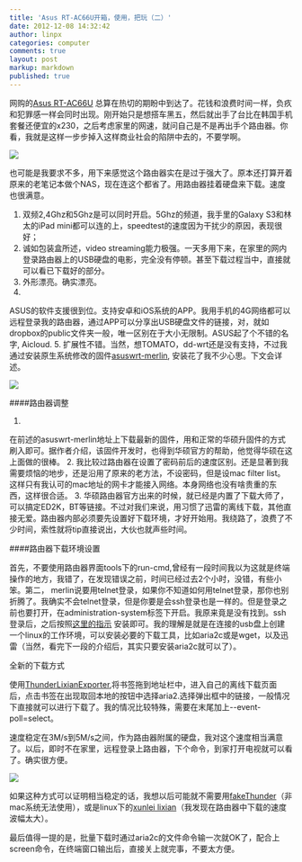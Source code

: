 ```yaml
---
title: 'Asus RT-AC66U开箱，使用，把玩（二）'
date: 2012-12-08 14:32:42
author: linpx
categories: computer
comments: true
layout: post
markup: markdown
published: true
---
```

网购的[Asus RT-AC66U](http://www.asus.com/Networks/Wireless_Routers/RTAC66U/)
总算在热切的期盼中到达了。花钱和浪费时间一样，负疚和犯罪感一样会同时出现。刚开始只是想搭车黑五，然后就出手了台比在韩国手机套餐还便宜的x230，之后考虑家里的网速，就问自己是不是再出手个路由器。你看，我就是这样一步步掉入这样商业社会的陷阱中去的，不要学啊。

![](http://farm9.staticflickr.com/8503/8254405262_8cd4a943e4_z.jpg)

也可能是我要求不多，用下来感觉这个路由器实在是过于强大了。原本还打算开着原来的老笔记本做个NAS，现在连这个都省了。用路由器挂着硬盘来下载。速度也很满意。<!--more-->

1. 双频2,4Ghz和5Ghz是可以同时开启。5Ghz的频道，我手里的Galaxy S3和林太的iPad
mini都可以连的上，speedtest的速度因为干扰少的原因，表现很好；
2. 诚如包装盒所述，video
streaming能力极强。一天多用下来，在家里的网内登录路由器上的USB硬盘的电影，完全没有停顿。甚至下载过程当中，直接就可以看已下载好的部分。
3. 外形漂亮。确实漂亮。
4.
ASUS的软件支援很到位。支持安卓和iOS系统的APP。我用手机的4G网络都可以远程登录我的路由器，通过APP可以分享出USB硬盘文件的链接，对，就如dropbox的public文件夹一般，唯一区别在于大小无限制。ASUS起了个不错的名字,
Aicloud.
5. 扩展性不错。当然，想TOMATO，dd-wrt还是没有支持，不过我通过安装原生系统修改的固件[asuswrt-merlin](
https://github.com/RMerl/asuswrt-merlin/wiki/About-Asuswrt),
安装花了我不少心思。下文会详述。

![](http://farm9.staticflickr.com/8061/8253331499_16957f4bb1_z.jpg)

####路由器调整

1.
在前述的asuswrt-merlin地址上下载最新的固件，用和正常的华硕升固件的方式刷入即可。据作者介绍，该固件开发时，也得到华硕官方的帮助，他觉得华硕在这上面做的很棒。
2. 我比较过路由器在设置了密码前后的速度区别。还是显著到我需要烦恼的地步，还是沿用了原来的老方法，不设密码，但是设mac filter
list。这样只有我认可的mac地址的网卡才能接入网络。本身网络也没有啥贵重的东西，这样很合适。
3.
华硕路由器官方出来的时候，就已经是内置了下载大师了，可以搞定ED2K，BT等链接。不过对我们来说，用习惯了迅雷的离线下载，其他直接无爱。路由器内部必须要先设置好下载环境，才好开始用。我绕路了，浪费了不少时间，索性就将tip直接说出，大伙也就声些时间。

####路由器下载环境设置

首先，不要使用路由器界面tools下的run-cmd,曾经有一段时间我以为这就是终端操作的地方，我错了，在发现错误之前，时间已经过去2个小时，没错，有些小笨。第二，
merlin说要用telnet登录，如果你不知道如何用telnet登录，那你也别折腾了。我确实不会telnet登录，但是你要是会ssh登录也是一样的。但是登录之前也要打开，在administration-system标签下开启。我原来竟是没有找到。ssh登录后，之后按照[这里的指示](
https://github.com/RMerl/asuswrt-merlin/wiki/Initialize-OPTWARE)
安装即可。我的理解是就是在连接的usb盘上创建一个linux的工作环境，可以安装必要的下载工具，比如aria2c或是wget，以及迅雷（当然，看完下一段的介绍后，其实只要安装aria2c就可以了）。


全新的下载方式

使用[ThunderLixianExporter](http://blog.binux.me/ThunderLixianExporter/
),将书签拖到地址栏中，进入自己的离线下载页面后，点击书签在出现取回本地的按钮中选择aria2.选择弹出框中的链接，一般情况下直接就可以进行下载了。我的情况比较特殊，需要在末尾加上--event-poll=select。

速度稳定在3M/s到5M/s之间，作为路由器附属的硬盘，我对这个速度相当满意了。以后，即时不在家里，远程登录上路由器，下个命令，到家打开电视就可以看了。确实很方便。

![](http://farm9.staticflickr.com/8353/8254406824_85593192e1_z.jpg)

如果这种方式可以证明相当稳定的话，我想以后可能就不需要用[fakeThunder](http://martianz.cn/fakethunder/)（非mac系统无法使用），或是linux下的[xunlei
lixian](https://github.com/iambus/xunlei-lixian)（我发现在路由器中下载的速度波幅太大）。

最后值得一提的是，批量下载时通过aria2c的文件命令输一次就OK了，配合上screen命令，在终端窗口输出后，直接关上就完事，不要太方便。
